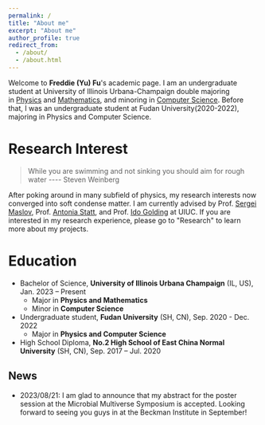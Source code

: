 ```yaml
---
permalink: /
title: "About me"
excerpt: "About me"
author_profile: true
redirect_from: 
  - /about/
  - /about.html
---
```

Welcome to **Freddie (Yu) Fu**'s academic page. I am an undergraduate student at University of Illinois Urbana-Champaign double majoring in [Physics](https://physics.illinois.edu/) and [Mathematics](https://math.illinois.edu/), and minoring in [Computer Science](https://cs.illinois.edu/). 
Before that, I was an undergraduate student at Fudan University(2020-2022), majoring in Physics and Computer Science.


Research Interest
======
> While you are swimming and not sinking you should aim for rough water
> ---- Steven Weinberg

After poking around in many subfield of physics, my research interests now converged into soft condense matter. I am currently advised by Prof. [Sergei Maslov](https://maslov.bioengineering.illinois.edu/), Prof. [Antonia Statt](https://statt.matse.illinois.edu/), and Prof. [Ido Golding](https://bacteriophysics.web.illinois.edu/) at UIUC. If you are interested in my research experience, please go to "Research" to learn more about my projects.


Education
======
* Bachelor of Science, **University of Illinois Urbana Champaign** (IL, US), Jan. 2023 – Present
  * Major in **Physics and Mathematics**
  * Minor in **Computer Science**
* Undergraduate student, **Fudan University** (SH, CN), Sep. 2020 - Dec. 2022
  * Major in **Physics and Computer Science**
* High School Diploma, **No.2 High School of East China Normal University** (SH, CN), Sep. 2017 – Jul. 2020



News
------
* 2023/08/21: I am glad to announce that my abstract for the poster session at the Microbial Multiverse Symposium is accepted. Looking forward to seeing you guys in at the Beckman Institute in September!
